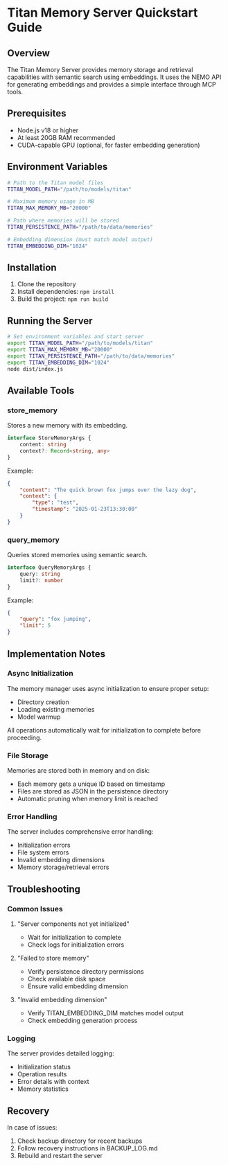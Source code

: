 # Titan Memory Server Quickstart Guide

## Overview

The Titan Memory Server provides memory storage and retrieval capabilities with semantic search using embeddings. It uses the NEMO API for generating embeddings and provides a simple interface through MCP tools.

## Prerequisites

- Node.js v18 or higher
- At least 20GB RAM recommended
- CUDA-capable GPU (optional, for faster embedding generation)

## Environment Variables

```bash
# Path to the Titan model files
TITAN_MODEL_PATH="/path/to/models/titan"

# Maximum memory usage in MB
TITAN_MAX_MEMORY_MB="20000"

# Path where memories will be stored
TITAN_PERSISTENCE_PATH="/path/to/data/memories"

# Embedding dimension (must match model output)
TITAN_EMBEDDING_DIM="1024"
```

## Installation

1. Clone the repository
2. Install dependencies: `npm install`
3. Build the project: `npm run build`

## Running the Server

```bash
# Set environment variables and start server
export TITAN_MODEL_PATH="/path/to/models/titan"
export TITAN_MAX_MEMORY_MB="20000"
export TITAN_PERSISTENCE_PATH="/path/to/data/memories"
export TITAN_EMBEDDING_DIM="1024"
node dist/index.js
```

## Available Tools

### store_memory

Stores a new memory with its embedding.

```typescript
interface StoreMemoryArgs {
	content: string
	context?: Record<string, any>
}
```

Example:

```json
{
	"content": "The quick brown fox jumps over the lazy dog",
	"context": {
		"type": "test",
		"timestamp": "2025-01-23T13:30:00"
	}
}
```

### query_memory

Queries stored memories using semantic search.

```typescript
interface QueryMemoryArgs {
	query: string
	limit?: number
}
```

Example:

```json
{
	"query": "fox jumping",
	"limit": 5
}
```

## Implementation Notes

### Async Initialization

The memory manager uses async initialization to ensure proper setup:

- Directory creation
- Loading existing memories
- Model warmup

All operations automatically wait for initialization to complete before proceeding.

### File Storage

Memories are stored both in memory and on disk:

- Each memory gets a unique ID based on timestamp
- Files are stored as JSON in the persistence directory
- Automatic pruning when memory limit is reached

### Error Handling

The server includes comprehensive error handling:

- Initialization errors
- File system errors
- Invalid embedding dimensions
- Memory storage/retrieval errors

## Troubleshooting

### Common Issues

1. "Server components not yet initialized"

    - Wait for initialization to complete
    - Check logs for initialization errors

2. "Failed to store memory"

    - Verify persistence directory permissions
    - Check available disk space
    - Ensure valid embedding dimension

3. "Invalid embedding dimension"
    - Verify TITAN_EMBEDDING_DIM matches model output
    - Check embedding generation process

### Logging

The server provides detailed logging:

- Initialization status
- Operation results
- Error details with context
- Memory statistics

## Recovery

In case of issues:

1. Check backup directory for recent backups
2. Follow recovery instructions in BACKUP_LOG.md
3. Rebuild and restart the server
